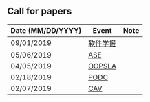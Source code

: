 ## Call for papers


| Date (MM/DD/YYYY) | Event | Note |
| ------------ | ------------- | ------------ |
| 09/01/2019 | [软件学报](http://www.jos.org.cn/jos/ch/reader/view_news.aspx?id=20190203014515001) |  |
| 05/06/2019 | [ASE](https://2019.ase-conferences.org/track/ase-2019-papers) |  |
| 04/05/2019 | [OOPSLA](https://2019.splashcon.org/track/splash-2019-oopsla) |  |
| 02/18/2019 | [PODC](http://www.podc.org/podc2019/call-for-papers/) | |
| 02/07/2019 | [CAV](http://i-cav.org/2019/call-for-papers/) |  |
